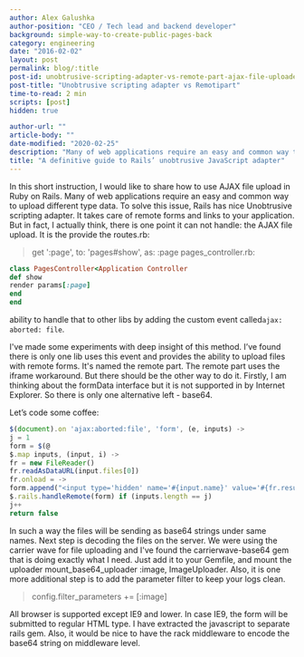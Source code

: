 ```yaml
---
author: Alex Galushka
author-position: "CEO / Tech lead and backend developer"
background: simple-way-to-create-public-pages-back
category: engineering
date: "2016-02-02"
layout: post
permalink: blog/:title
post-id: unobtrusive-scripting-adapter-vs-remote-part-ajax-file-uploader
post-title: "Unobtrusive scripting adapter vs Remotipart"
time-to-read: 2 min
scripts: [post]
hidden: true

author-url: ""
article-body: ""
date-modified: "2020-02-25"
description: "Many of web applications require an easy and common way to upload different type data"
title: "A definitive guide to Rails’ unobtrusive JavaScript adapter"
---
```


In this short instruction, I would like to share how to use AJAX file upload in Ruby on Rails. Many of web applications require an easy and common way to upload different type data. To solve this issue, Rails has nice Unobtrusive scripting adapter. It takes care of remote forms and links to your application. But in fact, I actually think, there is one point it can not handle: the AJAX file upload. It is the provide the routes.rb:

> get ':page', to: 'pages#show', as: :page
pages_controller.rb:

```ruby
class PagesController<Application Controller
def show
render params[:page]
end
end
```

ability to handle that to other libs by adding the custom event called`ajax: aborted: file`.


I've made some experiments with deep insight of this method.  I’ve found there is only one lib uses this event and provides the ability to upload files with remote forms. It's named the remote part. The remote part uses the iframe workaround. But there should be the other way to do it.
Firstly, I am thinking about the formData interface but it is not supported in by Internet Explorer. So there is only one alternative left - base64.

Let’s code some coffee:

```javascript
$(document).on 'ajax:aborted:file', 'form', (e, inputs) ->
j = 1
form = $(@
$.map inputs, (input, i) ->
fr = new FileReader()
fr.readAsDataURL(input.files[0])
fr.onload = ->
form.append("<input type='hidden' name='#{input.name}' value='#{fr.result}' />")
$.rails.handleRemote(form) if (inputs.length == j)
j++
return false
```


In such a way the files will be sending as base64 strings under same names. Next step is decoding the files on the server. We were using the carrier wave for file uploading and I've found the carrierwave-base64 gem that is doing exactly what I need.
Just add it to your Gemfile, and mount the uploader mount_base64_uploader :image, ImageUploader.
Also, it is one more additional step is to add the parameter filter to keep your logs clean.

> config.filter_parameters += [:image]

All browser is supported except IE9 and lower. In case IE9, the form will be submitted to regular HTML type.
I have extracted the javascript to separate rails gem. Also, it would be nice to have the rack middleware to encode the base64 string on middleware level.
